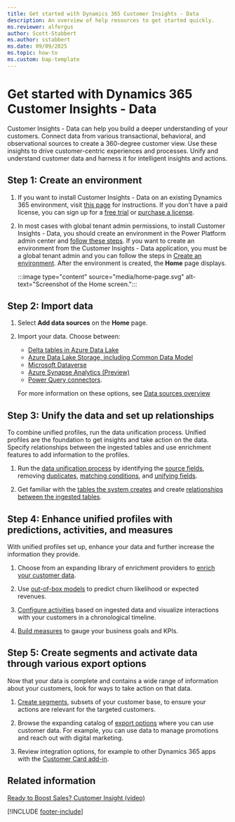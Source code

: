 ```yaml
---
title: Get started with Dynamics 365 Customer Insights - Data
description: An overview of help resources to get started quickly. 
ms.reviewer: alfergus
author: Scott-Stabbert
ms.author: sstabbert
ms.date: 09/09/2025
ms.topic: how-to
ms.custom: bap-template
---
```


# Get started with Dynamics 365 Customer Insights - Data

Customer Insights - Data can help you build a deeper understanding of your customers. Connect data from various transactional, behavioral, and observational sources to create a 360-degree customer view. Use these insights to drive customer-centric experiences and processes. Unify and understand customer data and harness it for intelligent insights and actions.

## Step 1: Create an environment

1. If you want to install Customer Insights - Data on an existing Dynamics 365 environment, visit [this page](..\journeys\setup.md) for instructions. If you don't have a paid license, you can sign up for a [free trial](trial-signup.md) or [purchase a license](paid-license.md).

1. In most cases with global tenant admin permissions, to install Customer Insights - Data, you should create an environment in the Power Platform admin center and [follow these steps](..\journeys\setup.md). If you want to create an environment from the Customer Insights - Data application, you must be a global tenant admin and you can follow the steps in [Create an environment](create-environment.md). After the environment is created, the **Home** page displays.

   :::image type="content" source="media/home-page.svg" alt-text="Screenshot of the Home screen.":::

## Step 2: Import data

1. Select **Add data sources** on the **Home** page.

1. Import your data. Choose between:

   - [Delta tables in Azure Data Lake](connect-delta-lake.md)
   - [Azure Data Lake Storage, including Common Data Model](connect-common-data-model.md)
   - [Microsoft Dataverse](connect-dataverse.md)
   - [Azure Synapse Analytics (Preview)](connect-synapse.md)
   - [Power Query connectors](connect-power-query.md).

   For more information on these options, see [Data sources overview](data-sources.md)

## Step 3: Unify the data and set up relationships

To combine unified profiles, run the data unification process. Unified profiles are the foundation to get insights and take action on the data. Specify relationships between the ingested tables and use enrichment features to add information to the profiles.

1. Run the [data unification process](data-unification.md) by identifying the [source fields](data-unification-map-tables.md), removing [duplicates](data-unification-duplicates.md), [matching conditions](data-unification-match-tables.md), and [unifying fields](data-unification-merge-tables.md).

1. Get familiar with the [tables the system creates](tables.md) and create [relationships between the ingested tables](relationships.md).

## Step 4: Enhance unified profiles with predictions, activities, and measures

With unified profiles set up, enhance your data and further increase the information they provide.

1. Choose from an expanding library of enrichment providers to [enrich your customer data](enrichment-manage.md).

1. Use [out-of-box models](predictions.md) to predict churn likelihood or expected revenues.

1. [Configure activities](activities.md) based on ingested data and visualize interactions with your customers in a chronological timeline.

1. [Build measures](measures.md) to gauge your business goals and KPIs.

## Step 5: Create segments and activate data through various export options

Now that your data is complete and contains a wide range of information about your customers, look for ways to take action on that data.

1. [Create segments](segments.md), subsets of your customer base, to ensure your actions are relevant for the targeted customers.

1. Browse the expanding catalog of [export options](export-destinations.md) where you can use customer data. For example, you can use data to manage promotions and reach out with digital marketing.

1. Review integration options, for example to other Dynamics 365 apps with the [Customer Card add-in](customer-card-add-in.md).  

## Related information

[Ready to Boost Sales? Customer Insight (video)](https://youtu.be/z0aXIx7sSro)

[!INCLUDE [footer-include](includes/footer-banner.md)]